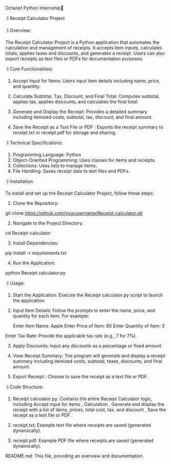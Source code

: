 Octanet Python Internship🔖

🖇️Receipt Calculator Project

🖇️Overview:

The Receipt Calculator Project is a Python application that automates the calculation and management of receipts. It accepts item inputs, calculates totals, applies taxes and discounts, and generates a receipt. Users can also export receipts as text files or PDFs for documentation purposes.

🖇️Core Functionalities:

1) Accept Input for Items: Users input item details including name, price, and quantity.

2) Calculate Subtotal, Tax, Discount, and Final Total: Computes subtotal, applies tax, applies discounts, and calculates the final total.

3) Generate and Display the Receipt: Provides a detailed summary including itemized costs, subtotal, tax, discount, and final amount.

4) Save the Receipt as a Text File or PDF : Exports the receipt summary to receipt.txt or receipt.pdf for storage and sharing.

🖇️Technical Specifications:

1) Programming Language: Python
2) Object-Oriented Programming: Uses classes for items and receipts.
3) Collections: Uses lists to manage items.
4) File Handling: Saves receipt data to text files and PDFs.


🖇️Installation:

To install and set up the Receipt Calculator Project, follow these steps:

1) Clone the Repository:

git clone https://github.com/yourusername/Receipt-calculator.git

2) Navigate to the Project Directory:

cd Receipt-calculator

3) Install Dependencies:

pip install -r requirements.txt

4) Run the Application:

python Receipt calculator.py


🖇️Usage:


1) Start the Application: Execute the Receipt calculator.py script to launch the application.

2) Input Item Details: Follow the prompts to enter the name, price, and quantity for each item. For example:

   Enter Item Name: Apple
   Enter Price of Item: 90
   Enter Quantity of Item: 3
   
Enter Tax Rate: Provide the applicable tax rate (e.g., 7 for 7%).

3) Apply Discounts: Input any discounts as a percentage or fixed amount.

4) View Receipt Summary: The program will generate and display a receipt summary including itemized costs, subtotal, taxes, discounts, and final amount.

5) Export Receipt : Choose to save the receipt as a text file or PDF.

🖇️Code Structure:

1) Receipt calculator.py: Contains the entire Receipt Calculator logic, including Accept input for items , Calculation , Generate and display the receipt with a list of items, prices, total cost, tax, and discount , Save the receipt as a text file or PDF.

2) receipt.txt: Example text file where receipts are saved (generated dynamically).

3) receipt.pdf: Example PDF file where receipts are saved (generated dynamically).

README.md: This file, providing an overview and documentation.

